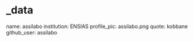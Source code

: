 # _data
name: assilabo
institution: ENSIAS
profile_pic: assilabo.png
quote: kobbane
github_user: assilabo
